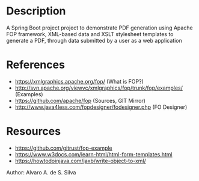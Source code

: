# Description

A Spring Boot project project to demonstrate PDF generation using Apache FOP 
framework, XML-based data and XSLT stylesheet templates to generate a PDF, 
through data submitted by a user as a web application 

# References

- https://xmlgraphics.apache.org/fop/ (What is FOP?)
- http://svn.apache.org/viewvc/xmlgraphics/fop/trunk/fop/examples/ (Examples)
- https://github.com/apache/fop (Sources, GIT Mirror)
- http://www.java4less.com/fopdesigner/fodesigner.php (FO Designer)

# Resources
- https://github.com/gitrust/fop-example
- https://www.w3docs.com/learn-html/html-form-templates.html
- https://howtodoinjava.com/jaxb/write-object-to-xml/

Author: Alvaro A. de S. Silva
